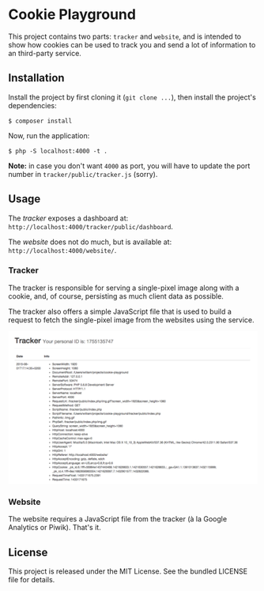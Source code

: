 Cookie Playground
=================

This project contains two parts: `tracker` and `website`, and is intended to
show how cookies can be used to track you and send a lot of information to an
third-party service.


## Installation

Install the project by first cloning it (`git clone ...`), then install the
project's dependencies:

    $ composer install

Now, run the application:

    $ php -S localhost:4000 -t .

**Note:** in case you don't want `4000` as port, you will have to update the
port number in `tracker/public/tracker.js` (sorry).

## Usage

The _tracker_ exposes a dashboard at:
`http://localhost:4000/tracker/public/dashboard`.

The _website_ does not do much, but is available at:
`http://localhost:4000/website/`.

### Tracker

The tracker is responsible for serving a single-pixel image along with a cookie,
and, of course, persisting as much client data as possible.

The tracker also offers a simple JavaScript file that is used to build a request
to fetch the single-pixel image from the websites using the service.

![](doc/tracker.png)

### Website

The website requires a JavaScript file from the tracker (à la Google Analytics
or Piwik). That's it.

License
-------

This project is released under the MIT License. See the bundled LICENSE file for
details.
